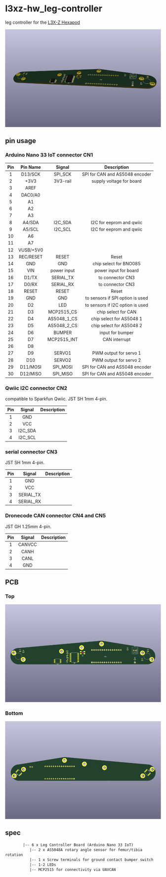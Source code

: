 # l3xz-hw_leg-controller

leg controller for the [L3X-Z Hexapod](https://github.com/107-systems/l3xz-hw)

![l3xz-hw_leg-controller rendering](docs/images/l3xz-hw_leg-controller_rendering.png)

## pin usage

### Arduino Nano 33 IoT connector CN1

| **Pin** | **Pin Name** | **Signal**    | **Description**                  |
|:-------:|:------------:|:-------------:|:--------------------------------:|
| 1       | D13/SCK      | SPI_SCK       | SPI for CAN and AS5048 encoder   |
| 2       | +3V3         | 3V3-rail      | supply voltage for board         |
| 3       | AREF         |               |                                  |
| 4       | DAC0/A0      |               |                                  |
| 5       | A1           |               |                                  |
| 6       | A2           |               |                                  |
| 7       | A3           |               |                                  |
| 8       | A4/SDA       | I2C_SDA       | I2C for eeprom and qwiic         |
| 9       | A5/SCL       | I2C_SCL       | I2C for eeprom and qwiic         |
| 10      | A6           |               |                                  |
| 11      | A7           |               |                                  |
| 12      | VUSB/+5V0    |               |                                  |
| 13      | REC/RESET    | RESET         | Reset                            |
| 14      | GND          | GND           | chip select for BNO085           |
| 15      | VIN          | power input   | power input for board            |
| 16      | D1/TX        | SERIAL_TX     | to connector CN3                 |
| 17      | D0/RX        | SERIAL_RX     | to connector CN3                 |
| 18      | RESET        | RESET         | Reset                            |
| 19      | GND          | GND           | to sensors if SPI option is used |
| 20      | D2           | LED           | to sensors if I2C option is used |
| 21      | D3           | MCP2515_CS    | chip select for CAN              |
| 22      | D4           | AS5048_1_CS   | chip select for AS5048 1         |
| 23      | D5           | AS5048_2_CS   | chip select for AS5048 2         |
| 24      | D6           | BUMPER        | input for bumper                 |
| 25      | D7           | MCP2515_INT   | CAN interrupt                    |
| 26      | D8           |               |                                  |
| 27      | D9           | SERVO1        | PWM output for servo 1           |
| 28      | D10          | SERVO2        | PWM output for servo 2           |
| 29      | D11/MOSI     | SPI_MOSI      | SPI for CAN and AS5048 encoder   |
| 30      | D12/MISO     | SPI_MISO      | SPI for CAN and AS5048 encoder   |

### Qwiic I2C connector CN2

compatible to Sparkfun Qwiic. JST SH 1mm 4-pin.

| **Pin** | **Signal**    | **Description**                  |
|:-------:|:-------------:|:--------------------------------:|
| 1       | GND           |                                  |
| 2       | VCC           |                                  |
| 3       | I2C_SDA       |                                  |
| 4       | I2C_SCL       |                                  |

### serial connector CN3

JST SH 1mm 4-pin.

| **Pin** | **Signal**    | **Description**                  |
|:-------:|:-------------:|:--------------------------------:|
| 1       | GND           |                                  |
| 2       | VCC           |                                  |
| 3       | SERIAL_TX     |                                  |
| 4       | SERIAL_RX     |                                  |

### Dronecode CAN connector CN4 and CN5

JST GH 1.25mm 4-pin.

| **Pin** | **Signal**    | **Description**                  |
|:-------:|:-------------:|:--------------------------------:|
| 1       | CANVCC        |                                  |
| 2       | CANH          |                                  |
| 3       | CANL          |                                  |
| 4       | GND           |                                  |


## PCB

### Top

![l3xz-hw_leg-controller PCB top](docs/images/l3xz-hw_leg-controller_top.png)

### Bottom

![l3xz-hw_leg-controller PCB bot](docs/images/l3xz-hw_leg-controller_bot.png)



## spec

```
        |-- 6 x Leg Controller Board (Arduino Nano 33 IoT)
           |-- 2 x AS5048A rotary angle sensor for femur/tibia rotation
           |-- 1 x Screw terminals for ground contact bumper switch
           |-- 1-2 LEDs
           |-- MCP2515 for connectivity via UAVCAN
```
